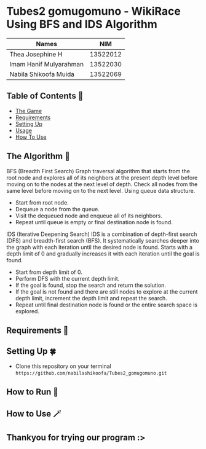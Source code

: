 # Tubes2 gomugomuno - WikiRace Using BFS and IDS Algorithm

| Names                     | NIM      |
| ----------------------    |:--------:|
| Thea Josephine H          | 13522012 |
| Imam Hanif Mulyarahman    | 13522030 |
| Nabila Shikoofa Muida     | 13522069 |

## Table of Contents 💫
* [The Game](#the-algorithm-👾)
* [Requirements](#requirements-🫧)
* [Setting Up](#setting-up-🍀)
* [Usage](#how-to-run-🌿)
* [How To Use](#how-to-use-🪄)

## The Algorithm 👾
BFS (Breadth First Search)
Graph traversal algorithm that starts from the root node and explores all of its neighbors at the present depth level before moving on to the nodes at the next level of depth. Check all nodes from the same level before moving on to the next level. Using queue data structure. 
- Start from root node.
- Dequeue a node from the queue.
- Visit the dequeued node and enqueue all of its neighbors.
- Repeat until queue is empty or final destination node is found.

IDS (Iterative Deepening Search)
IDS is a combination of depth-first search (DFS) and breadth-first search (BFS). It systematically searches deeper into the graph with each iteration until the desired node is found. Starts with a depth limit of 0 and gradually increases it with each iteration until the goal is found.
- Start from depth limit of 0.
- Perform DFS with the current depth limit.
- If the goal is found, stop the search and return the solution.
- If the goal is not found and there are still nodes to explore at the current depth limit, increment the depth limit and repeat the search.
- Repeat until final destination node is found or the entire search space is explored.

## Requirements 🫧


## Setting Up 🍀
- Clone this repository on your terminal `https://github.com/nabilashikoofa/Tubes2_gomugomuno.git`

## How to Run 🌿


## How to Use 🪄


## Thankyou for trying our program :>